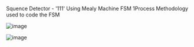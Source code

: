 Squence Detector - '111'
Using Mealy Machine FSM 
1Process Methodology used to code the FSM

![image](https://github.com/user-attachments/assets/9867ccf0-9fde-4712-a2b6-113af5e4d0b7)

![image](https://github.com/user-attachments/assets/7d1df6f7-d86c-4786-979c-6ac302f16e9a)
